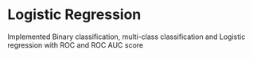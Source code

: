 # Logistic Regression  
Implemented Binary classification, multi-class classification and Logistic regression with ROC and ROC AUC score
